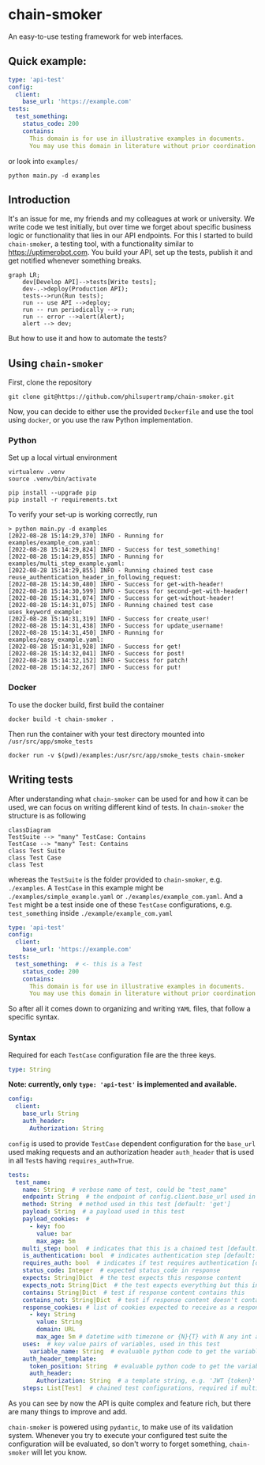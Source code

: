 # chain-smoker
An easy-to-use testing framework for web interfaces.

## Quick example:
```yaml
type: 'api-test'
config:
  client:
    base_url: 'https://example.com'
tests:
  test_something:
    status_code: 200
    contains:
      This domain is for use in illustrative examples in documents.
      You may use this domain in literature without prior coordination or asking for permission.
```
or look into `examples/`
```shell
python main.py -d examples
```

## Introduction
It's an issue for me, my friends and my colleagues at work or university.
We write code we test initially, but over time we forget about specific business logic
or functionality that lies in our API endpoints.
For this I started to build `chain-smoker`, a testing tool, with a functionality similar to https://uptimerobot.com.
You build your API, set up the tests, publish it and get notified whenever something breaks.
```mermaid
graph LR;
    dev[Develop API]-->tests[Write tests];
    dev-.->deploy(Production API);
    tests-->run(Run tests);
    run -- use API -->deploy;
    run -- run periodically --> run;
    run -- error -->alert(Alert);
    alert --> dev;
```
But how to use it and how to automate the tests?

## Using `chain-smoker`

First, clone the repository
```shell
git clone git@https://github.com/philsupertramp/chain-smoker.git
```
Now, you can decide to either use the provided `Dockerfile` and use the tool using `docker`, or you use the raw Python implementation.

### Python
Set up a local virtual environment
```shell
virtualenv .venv
source .venv/bin/activate

pip install --upgrade pip
pip install -r requirements.txt
```
To verify your set-up is working correctly, run
```shell
> python main.py -d examples
[2022-08-28 15:14:29,370] INFO - Running for examples/example_com.yaml:
[2022-08-28 15:14:29,824] INFO - Success for test_something!
[2022-08-28 15:14:29,855] INFO - Running for examples/multi_step_example.yaml:
[2022-08-28 15:14:29,855] INFO - Running chained test case reuse_authentication_header_in_following_request:
[2022-08-28 15:14:30,480] INFO - Success for get-with-header!
[2022-08-28 15:14:30,599] INFO - Success for second-get-with-header!
[2022-08-28 15:14:31,074] INFO - Success for get-without-header!
[2022-08-28 15:14:31,075] INFO - Running chained test case uses_keyword_example:
[2022-08-28 15:14:31,319] INFO - Success for create_user!
[2022-08-28 15:14:31,438] INFO - Success for update_username!
[2022-08-28 15:14:31,450] INFO - Running for examples/easy_example.yaml:
[2022-08-28 15:14:31,928] INFO - Success for get!
[2022-08-28 15:14:32,041] INFO - Success for post!
[2022-08-28 15:14:32,152] INFO - Success for patch!
[2022-08-28 15:14:32,267] INFO - Success for put!
```
### Docker
To use the docker build, first build the container
```shell
docker build -t chain-smoker .
```
Then run the container with your test directory mounted into `/usr/src/app/smoke_tests`
```shell
docker run -v $(pwd)/examples:/usr/src/app/smoke_tests chain-smoker
```

## Writing tests
After understanding what `chain-smoker` can be used for and how it can be used, we can focus on writing different kind of
tests.
In `chain-smoker` the structure is as following

```mermaid
classDiagram
TestSuite --> "many" TestCase: Contains
TestCase --> "many" Test: Contains
class Test Suite
class Test Case
class Test
```
whereas the `TestSuite` is the folder provided to `chain-smoker`, e.g. `./examples`.
A `TestCase` in this example might be `./examples/simple_example.yaml` or `./examples/example_com.yaml`.
And a `Test` might be a test inside one of these `TestCase` configurations, e.g. `test_something`  inside `./example/example_com.yaml`
```yaml
type: 'api-test'
config:
  client:
    base_url: 'https://example.com'
tests:
  test_something:  # <- this is a Test
    status_code: 200
    contains:
      This domain is for use in illustrative examples in documents.
      You may use this domain in literature without prior coordination or asking for permission.
```

So after all it comes down to organizing and writing `YAML` files, that follow a specific syntax.

### Syntax
Required for each `TestCase` configuration file are the three keys.

```yaml
type: String
```
**Note: currently, only `type: 'api-test'` is implemented and available.**
```yaml
config:
  client:
    base_url: String
    auth_header:
      Authorization: String
```
`config` is used to provide `TestCase` dependent configuration for the `base_url` used making requests and an
authorization header `auth_header` that is used in all `Test`s having `requires_auth=True`.
```yaml
tests:
  test_name:
    name: String  # verbose name of test, could be "test_name"
    endpoint: String  # the endpoint of config.client.base_url used in this test [default: '/']
    method: String  # method used in this test [default: 'get']
    payload: String  # a payload used in this test
    payload_cookies:  #
      - key: foo
        value: bar
        max_age: 5m
    multi_step: bool  # indicates that this is a chained test [default: False]
    is_authentication: bool  # indicates authentication step [default: False]
    requires_auth: bool  # indicates if test requires authentication [default: True]
    status_code: Integer  # expected status_code in response
    expects: String|Dict  # the test expects this response content
    expects_not: String|Dict  # the test expects everything but this in the response
    contains: String|Dict  # test if response content contains this
    contains_not: String|Dict  # test if response content doesn't contain this
    response_cookies: # list of cookies expected to receive as a response
      - key: String
        value: String
        domain: URL
        max_age: 5m # datetime with timezone or {N}{T} with N any int and T a time unit [m|d|W|M]
    uses:  # key value pairs of variables, used in this test
      variable_name: String  # evaluable python code to get the variable "variable_name"
    auth_header_template:
      token_position: String  # evaluable python code to get the variable "token", e.g. "res.json().get('data').get('token')"
      auth_header:
        Authorization: String  # a template string, e.g. 'JWT {token}' or just '{token}'
    steps: List[Test]  # chained test configurations, required if multi_step=True

```
As you can see by now the API is quite complex and feature rich, but there are many things to improve and add.

`chain-smoker` is powered using `pydantic`, to make use of its validation system.
Whenever you try to execute your configured test suite the configuration will be evaluated, so don't worry to forget something, `chain-smoker` will let you know.
